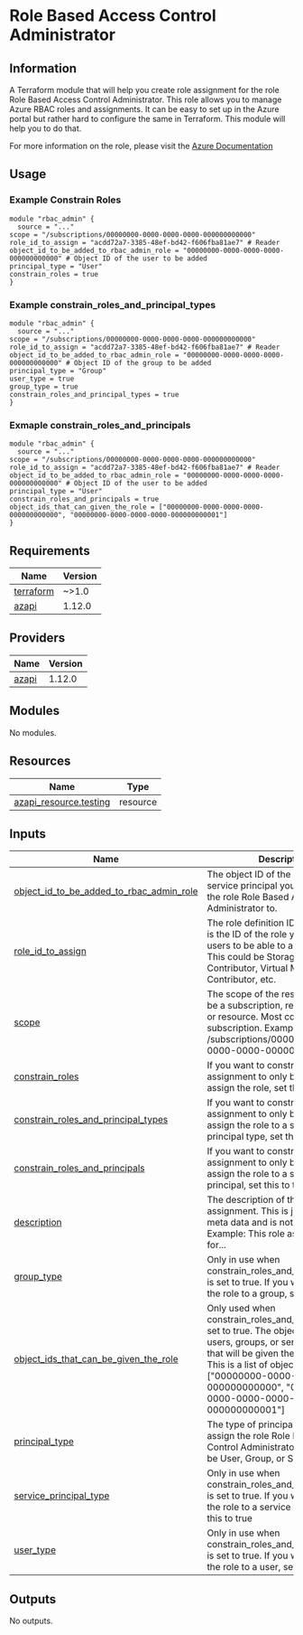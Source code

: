 # Role Based Access Control Administrator
## Information
A Terraform module that will help you create role assignment for the role Role Based Access Control Administrator. This role allows you to manage Azure RBAC roles and assignments. It can be easy to set up in the Azure portal but rather hard to configure the same in Terraform. This module will help you to do that.

For more information on the role, please visit the [Azure Documentation]()

## Usage
### Example Constrain Roles

```
module "rbac_admin" {
  source = "..."
scope = "/subscriptions/00000000-0000-0000-0000-000000000000"
role_id_to_assign = "acdd72a7-3385-48ef-bd42-f606fba81ae7" # Reader
object_id_to_be_added_to_rbac_admin_role = "00000000-0000-0000-0000-000000000000" # Object ID of the user to be added
principal_type = "User"
constrain_roles = true
}
```

### Example constrain_roles_and_principal_types
```
module "rbac_admin" {
  source = "..."
scope = "/subscriptions/00000000-0000-0000-0000-000000000000"
role_id_to_assign = "acdd72a7-3385-48ef-bd42-f606fba81ae7" # Reader
object_id_to_be_added_to_rbac_admin_role = "00000000-0000-0000-0000-000000000000" # Object ID of the group to be added
principal_type = "Group"
user_type = true
group_type = true
constrain_roles_and_principal_types = true
}
```

### Exmaple constrain_roles_and_principals
```
module "rbac_admin" {
  source = "..."
scope = "/subscriptions/00000000-0000-0000-0000-000000000000"
role_id_to_assign = "acdd72a7-3385-48ef-bd42-f606fba81ae7" # Reader
object_id_to_be_added_to_rbac_admin_role = "00000000-0000-0000-0000-000000000000" # Object ID of the user to be added
principal_type = "User"
constrain_roles_and_principals = true
object_ids_that_can_given_the_role = ["00000000-0000-0000-0000-000000000000", "00000000-0000-0000-0000-000000000001"]
}
```


<!-- BEGINNING OF PRE-COMMIT-TERRAFORM DOCS HOOK -->
## Requirements

| Name | Version |
|------|---------|
| <a name="requirement_terraform"></a> [terraform](#requirement\_terraform) | ~>1.0 |
| <a name="requirement_azapi"></a> [azapi](#requirement\_azapi) | 1.12.0 |

## Providers

| Name | Version |
|------|---------|
| <a name="provider_azapi"></a> [azapi](#provider\_azapi) | 1.12.0 |

## Modules

No modules.

## Resources

| Name | Type |
|------|------|
| [azapi_resource.testing](https://registry.terraform.io/providers/Azure/azapi/1.12.0/docs/resources/resource) | resource |

## Inputs

| Name | Description | Type | Default | Required |
|------|-------------|------|---------|:--------:|
| <a name="input_object_id_to_be_added_to_rbac_admin_role"></a> [object\_id\_to\_be\_added\_to\_rbac\_admin\_role](#input\_object\_id\_to\_be\_added\_to\_rbac\_admin\_role) | The object ID of the user, group, or service principal you want to assign the role Role Based Access Control Administrator to. | `string` | n/a | yes |
| <a name="input_role_id_to_assign"></a> [role\_id\_to\_assign](#input\_role\_id\_to\_assign) | The role definition ID to assign. This is the ID of the role you want the users to be able to assign to others. This could be Storage Blob Data Contributor, Virtual Machine Contributor, etc. | `string` | n/a | yes |
| <a name="input_scope"></a> [scope](#input\_scope) | The scope of the resource. This can be a subscription, resource group, or resource. Most common is an subscription. Example: /subscriptions/00000000-0000-0000-0000-000000000000 | `string` | n/a | yes |
| <a name="input_constrain_roles"></a> [constrain\_roles](#input\_constrain\_roles) | If you want to constrain the role assignment to only be able to assign the role, set this to true | `bool` | `false` | no |
| <a name="input_constrain_roles_and_principal_types"></a> [constrain\_roles\_and\_principal\_types](#input\_constrain\_roles\_and\_principal\_types) | If you want to constrain the role assignment to only be able to assign the role to a specific principal type, set this to true | `bool` | `false` | no |
| <a name="input_constrain_roles_and_principals"></a> [constrain\_roles\_and\_principals](#input\_constrain\_roles\_and\_principals) | If you want to constrain the role assignment to only be able to assign the role to a specific principal, set this to true | `bool` | `false` | no |
| <a name="input_description"></a> [description](#input\_description) | The description of the role assignment. This is just used as meta data and is not required. Example: This role assignment is for... | `string` | `""` | no |
| <a name="input_group_type"></a> [group\_type](#input\_group\_type) | Only in use when constrain\_roles\_and\_principal\_types is set to true. If you want to assign the role to a group, set this to true | `bool` | `false` | no |
| <a name="input_object_ids_that_can_be_given_the_role"></a> [object\_ids\_that\_can\_be\_given\_the\_role](#input\_object\_ids\_that\_can\_be\_given\_the\_role) | Only used when constrain\_roles\_and\_principals is set to true. The object IDs of the users, groups, or service principals that will be given the chosen role. This is a list of object IDs. Example: ["00000000-0000-0000-0000-000000000000", "00000000-0000-0000-0000-000000000001"] | `list(string)` | `[]` | no |
| <a name="input_principal_type"></a> [principal\_type](#input\_principal\_type) | The type of principal you want to assign the role Role Based Access Control Administrator to. This can be User, Group, or ServicePrincipal | `string` | `"User"` | no |
| <a name="input_service_principal_type"></a> [service\_principal\_type](#input\_service\_principal\_type) | Only in use when constrain\_roles\_and\_principal\_types is set to true. If you want to assign the role to a service principal, set this to true | `bool` | `false` | no |
| <a name="input_user_type"></a> [user\_type](#input\_user\_type) | Only in use when constrain\_roles\_and\_principal\_types is set to true. If you want to assign the role to a user, set this to true | `bool` | `false` | no |

## Outputs

No outputs.
<!-- END OF PRE-COMMIT-TERRAFORM DOCS HOOK -->